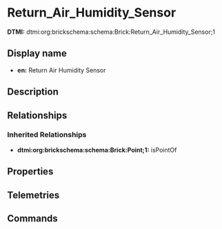 # Return_Air_Humidity_Sensor
**DTMI:** dtmi:org:brickschema:schema:Brick:Return_Air_Humidity_Sensor;1
## Display name
- **en:** Return Air Humidity Sensor
## Description
## Relationships
### Inherited Relationships
* **dtmi:org:brickschema:schema:Brick:Point;1:** isPointOf
## Properties
## Telemetries
## Commands
